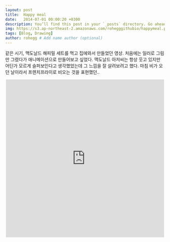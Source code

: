 ```yaml
---
layout: post
title:  Happy meal
date:   2014-07-01 00:00:20 +0300
description: You’ll find this post in your `_posts` directory. Go ahead and edit it and re-build the site to see your changes. # Add post description (optional)
img: https://s3.ap-northeast-2.amazonaws.com/rohegggithubio/happymeal.png # Add image post (optional)
tags: [Blog, Drawing]
author: rohegg # Add name author (optional)
---
```


같은 시기, 맥도날드 해피밀 세트를 먹고 집에와서 만들었던 영상. 처음에는 일러로 그림만 그렸다가 애니메이션으로 만들어보고 싶었다. 맥도날드 아저씨는 항상 웃고 있지만 어딘가 모르게 슬퍼보인다고 생각했었는데 그 느낌을 잘 살려보려고 했다. 마침 비가 오던 날이라서 프렌치프라이로 비오는 것을 표현했던..

<p align="center"><iframe width="500px" height="500px" src="https://www.youtube.com/embed/vOH5bhTbcBg?ecver=1" width="100%" height="500px" frameborder="0" gesture="media" ></iframe></p>
